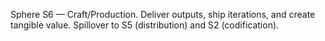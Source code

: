 Sphere S6 — Craft/Production. Deliver outputs, ship iterations, and create tangible value. Spillover to S5 (distribution) and S2 (codification). 